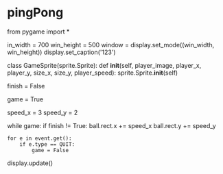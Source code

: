 # pingPong
from pygame import * 

in_width = 700
win_height = 500
window = display.set_mode((win_width, win_height))
display.set_caption('123')

class GameSprite(sprite.Sprite):
    def __init__(self, player_image, player_x, player_y, size_x, size_y, player_speed):
        sprite.Sprite.__init__(self)



finish = False 

game = True

speed_x = 3
speed_y = 2

while game:
    if finish != True:
        ball.rect.x += speed_x
        ball.rect.y += speed_y


    for e in event.get():
        if e.type == QUIT:
            game = False


display.update()
